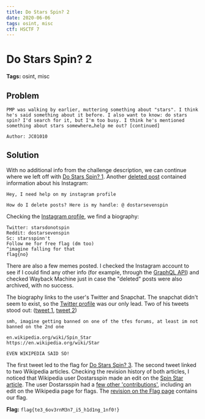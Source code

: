 ```yaml
---
title: Do Stars Spin? 2
date: 2020-06-06
tags: osint, misc
ctf: HSCTF 7
---
```


# Do Stars Spin? 2

**Tags:** osint, misc

## Problem
```
PMP was walking by earlier, muttering something about "stars". I think he's said something about it before. I also want to know: do stars spin? I'd search for it, but I'm too busy. I think he's mentioned something about stars somewhere…help me out? [continued]

Author: JC01010
```

## Solution
With no additional info from the challenge description, we can continue where we left off with [Do Stars Spin? 1](./DoStarsSpin1.md). Another [deleted post](https://web.archive.org/web/20200527041338/https://www.reddit.com/user/dostarsevenspin/) contained information about his Instagram:

```
Hey, I need help on my instagram profile

How do I delete posts? Here is my handle: @ dostarsevenspin
```

Checking the [Instagram profile](https://www.instagram.com/dostarsevenspin/), we find a biography:
```
Twitter: starsdonotspin
Reddit: dostarsevenspin
Sc: starsspinn't
Follow me for free flag (dm too)
^imagine falling for that
flag{no}
```

There are also a few memes posted. I checked the Instagram account to see if I could find any other info (for example, through the [GraphQL API](https://www.instagram.com/dostarsevenspin/?__a=1)) and checked Wayback Machine just in case the "deleted" posts were also archived, with no success.

The biography links to the user's Twitter and Snapchat. The snapchat didn't seem to exist, so the [Twitter profile](https://twitter.com/starsdonotspin) was our only lead. Two of his tweets stood out: ([tweet 1](https://twitter.com/starsdonotspin/status/1268209028414484481), [tweet 2](https://twitter.com/starsdonotspin/status/1266119748737290242))

```
smh, imagine getting banned on one of the tfes forums, at least im not banned on the 2nd one
```

```
en.wikipedia.org/wiki/Spin_Star
https://en.wikipedia.org/wiki/Star

EVEN WIKIPEDIA SAID SO!
```

The first tweet led to the flag for [Do Stars Spin? 3](./DoStarsSpin3.md). The second tweet linked to two Wikipedia articles. Checking the revision history of both articles, I noticed that Wikipedia user Dostarsspin made an edit on the [Spin Star article](https://en.wikipedia.org/w/index.php?title=Spin_Star&action=history). The user Dostarsspin had a [few other 'contributions'](https://en.wikipedia.org/wiki/Special:Contributions/Dostarsspin), including an edit on the Wikipedia page for flags. The [revision on the Flag page](https://en.wikipedia.org/w/index.php?title=Flag&diff=prev&oldid=959455544) contains our flag.

**Flag:** ```flag{te3_6ov3rnM3n7_i5_h1d1ng_1nf0!}```